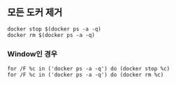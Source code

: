 

## 모든 도커 제거

```
docker stop $(docker ps -a -q)
docker rm $(docker ps -a -q)
```

### Window인 경우
```
for /F %c in ('docker ps -a -q') do (docker stop %c)
for /F %c in ('docker ps -a -q') do (docker rm %c)
```